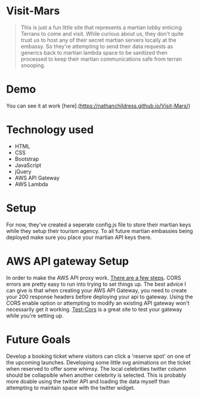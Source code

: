 # Visit-Mars 
> This is just a fun little site that represents a martian lobby enticing Terrans to come and visit. While curious about us, they don't quite trust us to host any of their secret martian servers locally at the embassy. So they're attempting to send their data requests as generics back to martian lambda space to be sanitized then processed to keep their martian communications safe from terran snooping.

# Demo
You can see it at work [here].(https://nathanchildress.github.io/Visit-Mars/)

# Technology used
- HTML
- CSS
- Bootstrap
- JavaScript
- jQuery
- AWS API Gateway
- AWS Lambda

# Setup
For now, they've created a seperate config.js file to store their martian keys while they setup their tourism agency. To all future martian embassies being deployed make sure you place your martian API keys there.

# AWS API gateway Setup
In order to make the AWS API proxy work. [There are a few steps](https://docs.aws.amazon.com/apigateway/latest/developerguide/api-gateway-create-api-as-simple-proxy-for-lambda.html). CORS errors are pretty easy to run into trying to set things up. The best advice I can give is that when creating your AWS API Gateway, you need to create your 200 response headers before deploying your api to gateway. Using the CORS enable option or attempting to modify an existing API gateway won't necessarily get it working. [Test-Cors](http://client.cors-api.appspot.com/client) is a great site to test your gateway while you're setting up.


# Future Goals
Develop a booking ticket where visitors can click a 'reserve spot' on one of the upcoming launches. Developing some little svg animations on the ticket when reserved to offer some whimsy. The local celebrities twitter column should be collapsible when another celebrity is selected. This is probably more doable using the twitter API and loading the data myself than attempting to maintain space with the twitter widget.


